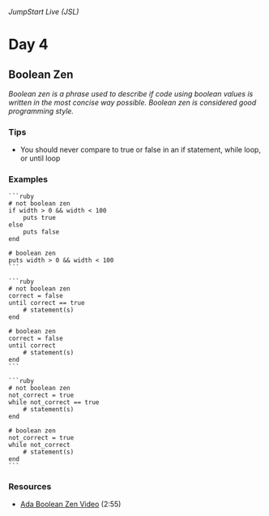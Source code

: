 _JumpStart Live (JSL)_
# Day 4
## Boolean Zen

_Boolean zen is a phrase used to describe if code using boolean values is written in the most concise way possible. Boolean zen is considered good programming style._

### Tips
* You should never compare to true or false in an if statement, while loop, or until loop

### Examples
	```ruby
	# not boolean zen
	if width > 0 && width < 100
		puts true
	else
		puts false
	end

	# boolean zen
	puts width > 0 && width < 100
	```

	```ruby
	# not boolean zen
	correct = false
	until correct == true
		# statement(s)
	end

	# boolean zen
	correct = false
	until correct
		# statement(s)
	end
	```

	```ruby
	# not boolean zen
	not_correct = true
	while not_correct == true
		# statement(s)
	end

	# boolean zen
	not_correct = true
	while not_correct
		# statement(s)
	end
	```

### Resources
* [Ada Boolean Zen Video](https://adaacademy.hosted.panopto.com/Panopto/Pages/Viewer.aspx?id=1d4f3740-edc2-469a-ac3c-bf980dd649cf) (2:55)
